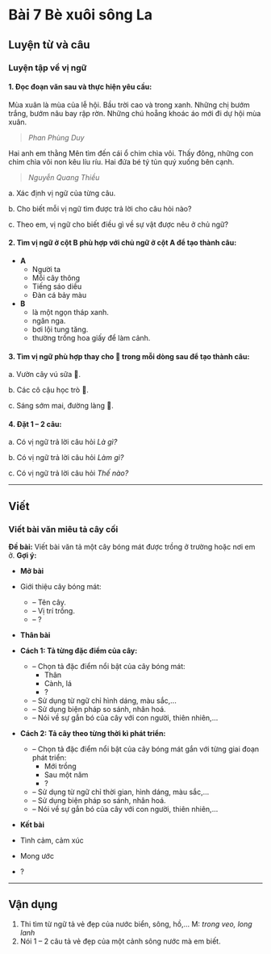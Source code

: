 # Bài 7 Bè xuôi sông La

## Luyện từ và câu

### Luyện tập về vị ngữ

#### 1.  Đọc đoạn văn sau và thực hiện yêu cầu:

Mùa xuân là mùa của lễ hội. Bầu trời cao và trong xanh. Những chị bướm trắng, bướm nâu bay rập rờn. Những chú hoẵng khoác áo mới đi dự hội mùa xuân.
> *Phan Phùng Duy*

Hai anh em thằng Mên tìm đến cái ổ chim chìa vôi. Thấy đông, những con chim chìa vôi non kêu líu ríu. Hai đứa bé tý tủn quý xuống bên cạnh.
> *Nguyễn Quang Thiều*

a. Xác định vị ngữ của từng câu.

b. Cho biết mỗi vị ngữ tìm được trả lời cho câu hỏi nào?

c. Theo em, vị ngữ cho biết điều gì về sự vật được nêu ở chủ ngữ?

#### 2.  Tìm vị ngữ ở cột B phù hợp với chủ ngữ ở cột A để tạo thành câu:
*   **A**
    *   Người ta
    *   Mỗi cây thông
    *   Tiếng sáo diều
    *   Đàn cá bảy màu
*   **B**
    *   là một ngọn tháp xanh.
    *   ngân nga.
    *   bơi lội tung tăng.
    *   thường trồng hoa giấy để làm cảnh.

#### 3.  Tìm vị ngữ phù hợp thay cho 🌸 trong mỗi dòng sau để tạo thành câu:
a. Vườn cây vú sữa 🌸.

b. Các cô cậu học trò 🌸.

c. Sáng sớm mai, đường làng 🌸.

#### 4.  Đặt 1 – 2 câu:
a. Có vị ngữ trả lời câu hỏi *Là gì?*

b. Có vị ngữ trả lời câu hỏi *Làm gì?*

c. Có vị ngữ trả lời câu hỏi *Thế nào?*

---

## Viết

### Viết bài văn miêu tả cây cối

**Đề bài:** Viết bài văn tả một cây bóng mát được trồng ở trường hoặc nơi em ở.
**Gợi ý:**

*   **Mở bài**
*   Giới thiệu cây bóng mát:
    *   – Tên cây.
    *   – Vị trí trồng.
    *   – ?

*   **Thân bài**
*   **Cách 1: Tả từng đặc điểm của cây:**
    *   – Chọn tả đặc điểm nổi bật của cây bóng mát:
        *   Thân
        *   Cành, lá
        *   ?
    *   – Sử dụng từ ngữ chỉ hình dáng, màu sắc,...
    *   – Sử dụng biện pháp so sánh, nhân hoá.
    *   – Nói về sự gắn bó của cây với con người, thiên nhiên,...
*   **Cách 2: Tả cây theo từng thời kì phát triển:**
    *   – Chọn tả đặc điểm nổi bật của cây bóng mát gắn với từng giai đoạn phát triển:
        *   Mới trồng
        *   Sau một năm
        *   ?
    *   – Sử dụng từ ngữ chỉ thời gian, hình dáng, màu sắc,...
    *   – Sử dụng biện pháp so sánh, nhân hoá.
    *   – Nói về sự gắn bó của cây với con người, thiên nhiên,...

*   **Kết bài**
*   Tình cảm, cảm xúc
*   Mong ước
*   ?

---

## Vận dụng

1.  Thi tìm từ ngữ tả vẻ đẹp của nước biển, sông, hồ,...
M: *trong veo, long lanh*
2.  Nói 1 – 2 câu tả vẻ đẹp của một cảnh sông nước mà em biết.
